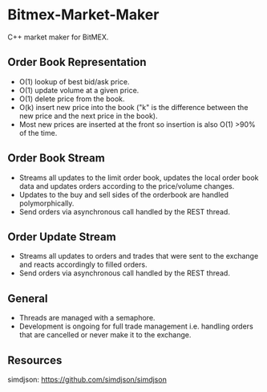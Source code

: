 # Bitmex-Market-Maker

C++ market maker for BitMEX.

## Order Book Representation
- O(1) lookup of best bid/ask price.
- O(1) update volume at a given price.
- O(1) delete price from the book.
- O(k) insert new price into the book ("k" is the difference between the new price and the next price in the book).
- Most new prices are inserted at the front so insertion is also O(1) >90% of the time.

## Order Book Stream
- Streams all updates to the limit order book, updates the local order book data and updates orders according to the price/volume changes.
- Updates to the buy and sell sides of the orderbook are handled polymorphically.
- Send orders via asynchronous call handled by the REST thread.

## Order Update Stream
- Streams all updates to orders and trades that were sent to the exchange and reacts accordingly to filled orders.
- Send orders via asynchronous call handled by the REST thread.

## General
- Threads are managed with a semaphore.
- Development is ongoing for full trade management i.e. handling orders that are cancelled or never make it to the exchange.

## Resources
simdjson: https://github.com/simdjson/simdjson

